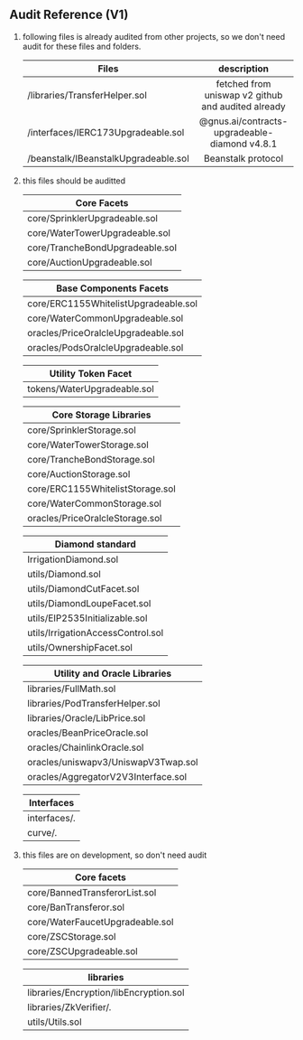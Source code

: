 ## Audit Reference (V1)
1. following files is already audited from other projects, so we don't need audit for these files and folders.

   | Files                                    |                       description                  |
   | ---------------------------------------- | :------------------------------------------------: |
   | /libraries/TransferHelper.sol            | fetched from uniswap v2 github and audited already |
   | /interfaces/IERC173Upgradeable.sol       | @gnus.ai/contracts-upgradeable-diamond v4.8.1      |
   | /beanstalk/IBeanstalkUpgradeable.sol     | Beanstalk protocol                                 |


2. this files should be auditted

   | Core Facets                              |
   | ---------------------------------------- |
   | core/SprinklerUpgradeable.sol            |     
   | core/WaterTowerUpgradeable.sol           |
   | core/TrancheBondUpgradeable.sol          | 
   | core/AuctionUpgradeable.sol              |
   
   | Base Components Facets                   |
   | ---------------------------------------- |
   | core/ERC1155WhitelistUpgradeable.sol     |
   | core/WaterCommonUpgradeable.sol          |
   | oracles/PriceOralcleUpgradeable.sol      |
   | oracles/PodsOralcleUpgradeable.sol       |

   | Utility Token Facet                      |
   | ---------------------------------------- |
   | tokens/WaterUpgradeable.sol              |

   | Core Storage Libraries                   |
   | ---------------------------------------- |   
   | core/SprinklerStorage.sol                |
   | core/WaterTowerStorage.sol               |
   | core/TrancheBondStorage.sol              |
   | core/AuctionStorage.sol                  |
   | core/ERC1155WhitelistStorage.sol         |
   | core/WaterCommonStorage.sol              |
   | oracles/PriceOralcleStorage.sol          |
   
   | Diamond standard                         |
   | ---------------------------------------- |   
   | IrrigationDiamond.sol                    |
   | utils/Diamond.sol                        |
   | utils/DiamondCutFacet.sol                |
   | utils/DiamondLoupeFacet.sol              |
   | utils/EIP2535Initializable.sol           |
   | utils/IrrigationAccessControl.sol        |
   | utils/OwnershipFacet.sol                 |

   | Utility and Oracle Libraries             |
   | ---------------------------------------- |   
   | libraries/FullMath.sol                   |
   | libraries/PodTransferHelper.sol          |
   | libraries/Oracle/LibPrice.sol            |
   | oracles/BeanPriceOracle.sol              |
   | oracles/ChainlinkOracle.sol              |
   | oracles/uniswapv3/UniswapV3Twap.sol      |
   | oracles/AggregatorV2V3Interface.sol      |

   | Interfaces                               |
   | ---------------------------------------- |   
   | interfaces/*.*                           |
   | curve/*.*                                |
   

3. this files are on development, so don't need audit

   | Core facets                              |
   | ---------------------------------------- |
   | core/BannedTransferorList.sol            |
   | core/BanTransferor.sol                   |
   | core/WaterFaucetUpgradeable.sol          |
   | core/ZSCStorage.sol                      |
   | core/ZSCUpgradeable.sol                  |

   | libraries                                |
   | --------------------------------------   |
   | libraries/Encryption/libEncryption.sol   |
   | libraries/ZkVerifier/*.*                 |
   | utils/Utils.sol                          |
   


